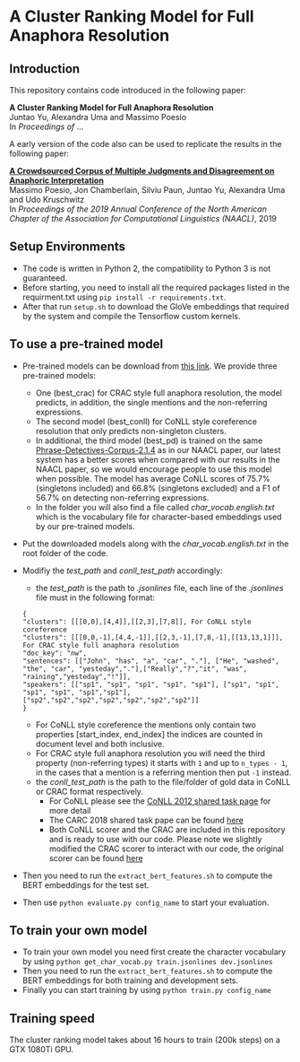 # A Cluster Ranking Model for Full Anaphora Resolution
## Introduction
This repository contains code introduced in the following paper:
 
**A Cluster Ranking Model for Full Anaphora Resolution**  
Juntao Yu, Alexandra Uma and Massimo Poesio  
In *Proceedings of* ...

A early version of the code also can be used to replicate the results in the following paper:

**[A Crowdsourced Corpus of Multiple Judgments and Disagreement on Anaphoric Interpretation](https://www.google.com/url?q=https%3A%2F%2Faclweb.org%2Fanthology%2Fpapers%2FN%2FN19%2FN19-1176%2F&sa=D&sntz=1&usg=AFQjCNEGeV2V4tsqBI2u4WviKKyxmvm9PQ)**  
Massimo Poesio, Jon Chamberlain, Silviu Paun, Juntao Yu, Alexandra Uma and Udo Kruschwitz  
In *Proceedings of the 2019 Annual Conference of the North American Chapter of the Association for Computational Linguistics (NAACL)*, 2019

## Setup Environments
* The code is written in Python 2, the compatibility to Python 3 is not guaranteed.  
* Before starting, you need to install all the required packages listed in the requirment.txt using `pip install -r requirements.txt`.
* After that run `setup.sh` to download the GloVe embeddings that required by the system and compile the Tensorflow custom kernels.

## To use a pre-trained model
* Pre-trained models can be download from [this link](https://www.dropbox.com/s/bohtoj1a01qtgk2/best_models.zip?dl=0). We provide three pre-trained models:
   * One (best_crac) for CRAC style full anaphora resolution, the model predicts, in addition, the single mentions and the non-referring expressions. 
   * The second model (best_conll) for CoNLL style coreference resolution that only predicts non-singleton clusters.
   * In additional, the third model (best_pd) is trained on the same [Phrase-Detectives-Corpus-2.1.4](https://github.com/dali-ambiguity/Phrase-Detectives-Corpus-2.1.4) as in our NAACL paper, our latest system has a better scores when compared with our results in the NAACL paper, so we would encourage people to use this model when possible. The model has average CoNLL scores of 75.7% (singletons included) and 66.8% (singletons excluded) and a F1 of 56.7% on detecting non-referring expressions.
   * In the folder you will also find a file called *char_vocab.english.txt* which is the vocabulary file for character-based embeddings used by our pre-trained models.
* Put the downloaded models along with the *char_vocab.english.txt* in the root folder of the code.
* Modifiy the *test_path* and *conll_test_path* accordingly:
   * the *test_path* is the path to *.jsonlines* file, each line of the *.jsonlines* file must in the following format:
   
   ```
  {
  "clusters": [[[0,0],[4,4]],[[2,3],[7,8]], For CoNLL style coreference
  "clusters": [[[0,0,-1],[4,4,-1]],[[2,3,-1],[7,8,-1],[[13,13,1]]], For CRAC style full anaphora resolution
  "doc_key": "nw",
  "sentences": [["John", "has", "a", "car", "."], ["He", "washed", "the", "car", "yesteday","."],["Really","?","it", "was", "raining","yesteday","!"]],
  "speakers": [["sp1", "sp1", "sp1", "sp1", "sp1"], ["sp1", "sp1", "sp1", "sp1", "sp1","sp1"],["sp2","sp2","sp2","sp2","sp2","sp2","sp2"]]
  }
  ```
  
  * For CoNLL style coreference the mentions only contain two properties \[start_index, end_index\] the indices are counted in document level and both inclusive.
  * For CRAC style full anaphora resolution you will need the third property (non-referring types) it starts with `1` and up to `n_types - 1`, in the cases that a mention is a referring mention then put `-1` instead.
  * the *conll_test_path* is the path to the file/folder of gold data in CoNLL or CRAC format respectively.
      * For CoNLL please see the [CoNLL 2012 shared task page](http://conll.cemantix.org/2012/introduction.html) for more detail
      * The CARC 2018 shared task pape can be found [here](http://dali.eecs.qmul.ac.uk/crac18_shared_task)
      * Both CoNLL scorer and the CRAC are included in this repository and is ready to use with our code. Please note we slightly modified the CRAC scorer to interact with our code, the original scorer can be found [here](https://github.com/ns-moosavi/coval)
* Then you need to run the `extract_bert_features.sh` to compute the BERT embeddings for the test set.
* Then use `python evaluate.py config_name` to start your evaluation.

## To train your own model
* To train your own model you need first create the character vocabulary by using `python get_char_vocab.py train.jsonlines dev.jsonlines`
* Then you need to run the `extract_bert_features.sh` to compute the BERT embeddings for both training and development sets.
* Finally you can start training by using `python train.py config_name`

## Training speed
The cluster ranking model takes about 16 hours to train (200k steps) on a GTX 1080Ti GPU. 
